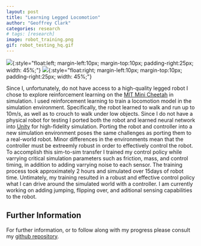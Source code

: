 ```yaml
---
layout: post
title: "Learning Legged Locomotion"
author: "Geoffrey Clark"
categories: research
# tags: [research]
image: robot_training.png
gif: robot_testing_hq.gif
---
```


![](assets/img/robot_training_hq.gif){:style="float:left; margin-left:10px; margin-top:10px; padding-right:25px; width: 45%;"} 
![](assets/img/robot_testing_hq.gif){:style="float:right; margin-left:10px; margin-top:10px; padding-right:25px; width: 45%;"}

Since I, unfortunately, do not have access to a high-quality legged robot I chose to explore reinforcement learning on the <a href="https://ieeexplore.ieee.org/abstract/document/8793865?casa_token=zHMedQLqVzYAAAAA:wlqT53qaz0uIONO0bZwkz1CWvRXDt1-KsCqvWqSI3ZAihnIPL1pMG9HXptoPgsILlNRoF4oRRQ" target="_blank">MIT Mini Cheetah</a> in simulation. I used reinforcement learning to train a locomotion model in the  simulation environment. Specifically, the robot learned to walk and run up to 10m/s, as well as to crouch to walk under low objects. Since I do not have a physical robot for testing I ported both the robot and learned neural network into <a href="https://unity.com/" target="_blank">Unity</a> for high-fidelity simulation. Porting the robot and controller into a new simulation environment poses the same challenges as porting them to a real-world robot. Minor differences in the environments mean that the controller must be extreemly robust in order to effectively control the robot. To accomplish this sim-to-sim transfer I trained my control policy while varrying critical simulation parameters such as friction, mass, and control timing, in addition to adding varrying noise to each sensor. The training process took approximately 2 hours and simulated over 15days of robot time. Untimately, my training resulted in a robust and effective control policy what I can drive around the simulated world with a controller. I am currently working on adding jumping, flipping over, and aditional sensing capabilities to the robot.

## Further Information
For further information, or to follow along with my progress please consult my [github repository](https://github.com/GeoffreyMClark).

